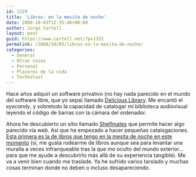 ```yaml
---
id: 1329
title: 'Libros: en la mesita de noche'
date: 2008-10-03T12:35:46+00:00
author: Jorge Cortell
layout: post
guid: https://www.cortell.net/?p=1331
permalink: /2008/10/03/libros-en-la-mesita-de-noche/
categories:
  - General
  - Otras cosas
  - Personal
  - Placeres de la vida
  - Technolust
---
```

Hace años adquirí un software privativo (no hay nada parecido en el mundo del software libre, que yo sepa) llamado <a title="https://www.delicious-monster.com/" href="https://www.delicious-monster.com/" target="_blank">Delicious Library</a>. Me encantó el _eyecandy_, y sobretodo la capacidad de catalogar mi biblioteca audiovisual leyendo el código de barras con la cámara del ordenador.

Ahora he descubierto un sitio llamado <a title="https://shelfmates.com" href="https://shelfmates.com" target="_blank">Shelfmates</a> que permite hacer algo parecido via web. Así que he empezado a hacer pequeñas catalogaciones. <a title="https://shelfmates.com/shelves/show/11949" href="https://shelfmates.com/shelves/show/11949" target="_blank">Esta primera es la de libros que tengo en la mesita de noche en este momento</a> (sí, me gusta rodearme de libros aunque sea para levantar una muralla a veces infranqueable tras la que me oculto del mundo exterior... para que me ayude a descubrirlo más allá de su experiencia tangible). Me va a venir bien cuando me traslade. Ya he sufrido varios tarslado y muchas cosas terminan donde no deben o incluso desapareciendo.